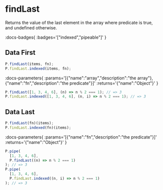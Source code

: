 # findLast

Returns the value of the last element in the array where predicate is true, and undefined
otherwise.

:docs-badges{ :badges='["indexed","pipeable"]' }


## Data First

```js [light]
P.findLast(items, fn);
P.findLast.indexed(items, fn);
```

:docs-parameters{ :params='[{"name":"array","description":"the array"},{"name":"fn","description":"the predicate"}]' :returns='{"name":"Object"}' }

```js
P.findLast([1, 3, 4, 6], (n) => n % 2 === 1); // => 3
P.findLast.indexed([1, 3, 4, 6], (n, i) => n % 2 === 1); // => 3
```

## Data Last

```js [light]
P.findLast(fn)(items);
P.findLast.indexed(fn)(items);
```

:docs-parameters{ :params='[{"name":"fn","description":"the predicate"}]' :returns='{"name":"Object"}' }

```js
P.pipe(
  [1, 3, 4, 6],
  P.findLast((n) => n % 2 === 1)
); // => 3
P.pipe(
  [1, 3, 4, 6],
  P.findLast.indexed((n, i) => n % 2 === 1)
); // => 3
```